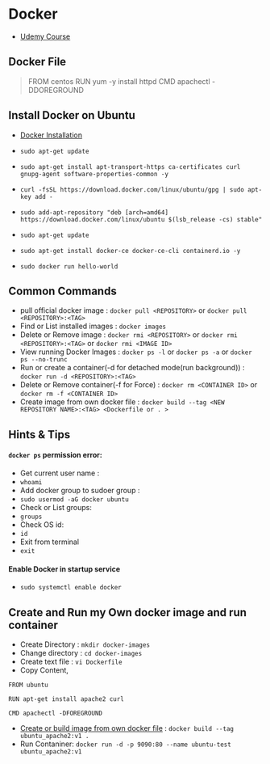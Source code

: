 # Docker 
- [Udemy Course](https://www.udemy.com/docker-from-zero-to-hero/learn/lecture/15481052#overview)
## Docker File
>	FROM centos
	RUN yum -y install httpd
	CMD apachectl -DDOREGROUND

## Install Docker on Ubuntu
- [Docker Installation](https://docs.docker.com/install/linux/docker-ce/ubuntu/)

 - `sudo apt-get update`

 - `sudo apt-get install apt-transport-https ca-certificates curl gnupg-agent software-properties-common -y`

 - `curl -fsSL https://download.docker.com/linux/ubuntu/gpg | sudo apt-key add -`

 - `sudo add-apt-repository "deb [arch=amd64] https://download.docker.com/linux/ubuntu $(lsb_release -cs) stable"`

 - `sudo apt-get update`

 - `sudo apt-get install docker-ce docker-ce-cli containerd.io -y`

 - `sudo docker run hello-world`

## Common Commands
 - pull official docker image : `docker pull <REPOSITORY>` or `docker pull <REPOSITORY>:<TAG>`
 - Find or List installed images : `docker images`
 - Delete or Remove image : `docker rmi <REPOSITORY>` or `docker rmi <REPOSITORY>:<TAG>` or `docker rmi <IMAGE ID>`
 - View running Docker Images : `docker ps -l` or `docker ps -a` or `docker ps --no-trunc`
 - Run or create a container(-d for detached mode(run background)) : `docker run -d <REPOSITORY>:<TAG>`
 - Delete or Remove container(-f for Force) : `docker rm <CONTAINER ID>` or `docker rm -f <CONTAINER ID>`
 - Create image from own docker file : `docker build --tag <NEW REPOSITORY NAME>:<TAG> <Dockerfile or . >`

## Hints & Tips

#### `docker ps` permission error:
 - Get current user name :
  - `whoami`
 - Add docker group to sudoer group :
  - `sudo usermod -aG docker ubuntu`
 - Check or List groups:
  - `groups`
 - Check OS id:
  - `id`
 - Exit from terminal
  - `exit`

#### Enable Docker in startup service
 - `sudo systemctl enable docker`

## Create and Run my Own docker image and run container
 - Create Directory : `mkdir docker-images`
 - Change directory : `cd docker-images`
 - Create text file : `vi Dockerfile`
 - Copy Content,
```
FROM ubuntu

RUN apt-get install apache2 curl

CMD apachectl -DFOREGROUND
```
 - [Create or build image from own docker file](https://docs.docker.com/engine/reference/builder/) : `docker build --tag ubuntu_apache2:v1 .`
 - Run Contaniner: `docker run -d -p 9090:80 --name ubuntu-test ubuntu_apache2:v1`

